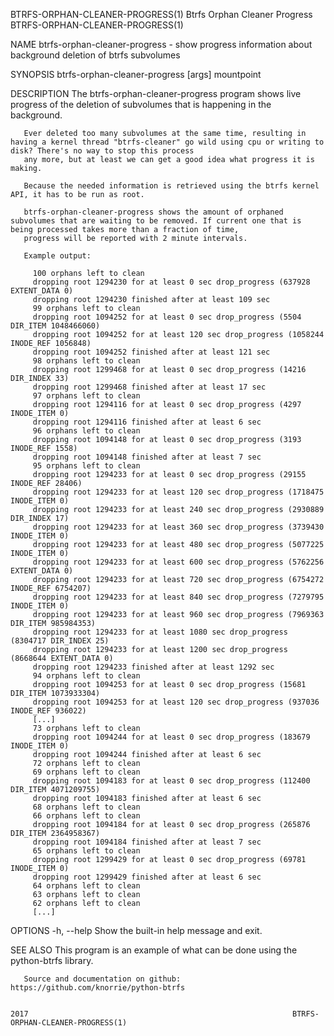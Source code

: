 BTRFS-ORPHAN-CLEANER-PROGRESS(1)                                               Btrfs Orphan Cleaner Progress                                              BTRFS-ORPHAN-CLEANER-PROGRESS(1)

NAME
       btrfs-orphan-cleaner-progress - show progress information about background deletion of btrfs subvolumes

SYNOPSIS
       btrfs-orphan-cleaner-progress [args] mountpoint

DESCRIPTION
       The btrfs-orphan-cleaner-progress program shows live progress of the deletion of subvolumes that is happening in the background.

       Ever deleted too many subvolumes at the same time, resulting in having a kernel thread "btrfs-cleaner" go wild using cpu or writing to disk? There's no way to stop this process
       any more, but at least we can get a good idea what progress it is making.

       Because the needed information is retrieved using the btrfs kernel API, it has to be run as root.

       btrfs-orphan-cleaner-progress shows the amount of orphaned subvolumes that are waiting to be removed. If current one that is being processed takes more than a fraction of time,
       progress will be reported with 2 minute intervals.

       Example output:

         100 orphans left to clean
         dropping root 1294230 for at least 0 sec drop_progress (637928 EXTENT_DATA 0)
         dropping root 1294230 finished after at least 109 sec
         99 orphans left to clean
         dropping root 1094252 for at least 0 sec drop_progress (5504 DIR_ITEM 1048466060)
         dropping root 1094252 for at least 120 sec drop_progress (1058244 INODE_REF 1056848)
         dropping root 1094252 finished after at least 121 sec
         98 orphans left to clean
         dropping root 1299468 for at least 0 sec drop_progress (14216 DIR_INDEX 33)
         dropping root 1299468 finished after at least 17 sec
         97 orphans left to clean
         dropping root 1294116 for at least 0 sec drop_progress (4297 INODE_ITEM 0)
         dropping root 1294116 finished after at least 6 sec
         96 orphans left to clean
         dropping root 1094148 for at least 0 sec drop_progress (3193 INODE_REF 1558)
         dropping root 1094148 finished after at least 7 sec
         95 orphans left to clean
         dropping root 1294233 for at least 0 sec drop_progress (29155 INODE_REF 28406)
         dropping root 1294233 for at least 120 sec drop_progress (1718475 INODE_ITEM 0)
         dropping root 1294233 for at least 240 sec drop_progress (2930889 DIR_INDEX 17)
         dropping root 1294233 for at least 360 sec drop_progress (3739430 INODE_ITEM 0)
         dropping root 1294233 for at least 480 sec drop_progress (5077225 INODE_ITEM 0)
         dropping root 1294233 for at least 600 sec drop_progress (5762256 EXTENT_DATA 0)
         dropping root 1294233 for at least 720 sec drop_progress (6754272 INODE_REF 6754207)
         dropping root 1294233 for at least 840 sec drop_progress (7279795 INODE_ITEM 0)
         dropping root 1294233 for at least 960 sec drop_progress (7969363 DIR_ITEM 985984353)
         dropping root 1294233 for at least 1080 sec drop_progress (8304717 DIR_INDEX 25)
         dropping root 1294233 for at least 1200 sec drop_progress (8668644 EXTENT_DATA 0)
         dropping root 1294233 finished after at least 1292 sec
         94 orphans left to clean
         dropping root 1094253 for at least 0 sec drop_progress (15681 DIR_ITEM 1073933304)
         dropping root 1094253 for at least 120 sec drop_progress (937036 INODE_REF 936022)
         [...]
         73 orphans left to clean
         dropping root 1094244 for at least 0 sec drop_progress (183679 INODE_ITEM 0)
         dropping root 1094244 finished after at least 6 sec
         72 orphans left to clean
         69 orphans left to clean
         dropping root 1094183 for at least 0 sec drop_progress (112400 DIR_ITEM 4071209755)
         dropping root 1094183 finished after at least 6 sec
         68 orphans left to clean
         66 orphans left to clean
         dropping root 1094184 for at least 0 sec drop_progress (265876 DIR_ITEM 2364958367)
         dropping root 1094184 finished after at least 7 sec
         65 orphans left to clean
         dropping root 1299429 for at least 0 sec drop_progress (69781 INODE_ITEM 0)
         dropping root 1299429 finished after at least 6 sec
         64 orphans left to clean
         63 orphans left to clean
         62 orphans left to clean
         [...]

OPTIONS
       -h, --help
              Show the built-in help message and exit.

SEE ALSO
       This program is an example of what can be done using the python-btrfs library.

       Source and documentation on github: https://github.com/knorrie/python-btrfs

                                                                                           2017                                                           BTRFS-ORPHAN-CLEANER-PROGRESS(1)
